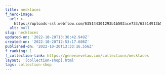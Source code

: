 ```yaml
---
title: necklaces
f_hero-image:
  url: >-
    https://uploads-ssl.webflow.com/635144301293b1b502ace733/63514913b53d57700f05a5a4_necklacehero3.jpg
  alt: null
slug: necklaces
updated-on: '2022-10-20T13:30:42.949Z'
created-on: '2022-10-20T12:53:17.608Z'
published-on: '2022-10-20T13:33:16.556Z'
f_ranking: 1
f_collection-link: https://genevievelau.com/collections/necklaces
layout: '[collection-shop].html'
tags: collection-shop
---
```



